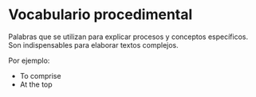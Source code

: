 # Vocabulario procedimental
Palabras que se utilizan para explicar procesos y conceptos específicos. Son indispensables para elaborar textos complejos.

Por ejemplo:
- To comprise
- At the top